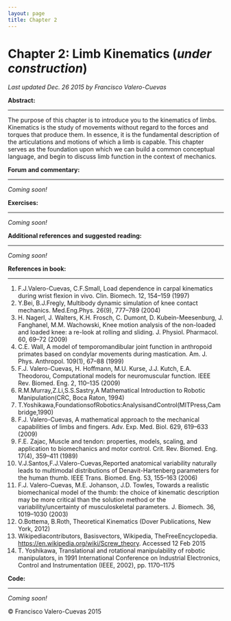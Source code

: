 ```yaml
---
layout: page
title: Chapter 2
---
```


# Chapter 2: Limb Kinematics  (*under construction*)

*Last updated Dec. 26 2015 by Francisco Valero-Cuevas*


**Abstract:**

_________


The purpose of this chapter is to introduce you to the kinematics of limbs. Kinematics is the study of movements without regard to the forces and torques that produce them. In essence, it is the fundamental description of the articulations and motions of which a limb is capable. This chapter serves as the foundation upon which we can build a common conceptual language, and begin to discuss limb function in the context of mechanics.


**Forum and commentary:**

_____________________

*Coming soon!*


**Exercises:**

__________

*Coming soon!*


**Additional references and suggested reading:**

____________________________________________

*Coming soon!*

**References in book:**

___________________


1. F.J.Valero-Cuevas, C.F.Small, Load dependence in carpal kinematics during wrist flexion in vivo. Clin. Biomech. 12, 154–159 (1997)
2. Y.Bei, B.J.Fregly, Multibody dynamic simulation of knee contact mechanics. Med.Eng.Phys. 26(9), 777–789 (2004)
3. H. Nagerl, J. Walters, K.H. Frosch, C. Dumont, D. Kubein-Meesenburg, J. Fanghanel, M.M. Wachowski, Knee motion analysis of the non-loaded and loaded knee: a re-look at rolling and sliding. J. Physiol. Pharmacol. 60, 69–72 (2009)
4. C.E. Wall, A model of temporomandibular joint function in anthropoid primates based on condylar movements during mastication. Am. J. Phys. Anthropol. 109(1), 67–88 (1999)
5. F.J. Valero-Cuevas, H. Hoffmann, M.U. Kurse, J.J. Kutch, E.A. Theodorou, Computational models for neuromuscular function. IEEE Rev. Biomed. Eng. 2, 110–135 (2009)
6. R.M.Murray,Z.Li,S.S.Sastry,A Mathematical Introduction to Robotic Manipulation(CRC, Boca Raton, 1994)
7. T.Yoshikawa,FoundationsofRobotics:AnalysisandControl(MITPress,Cambridge,1990)
8. F.J. Valero-Cuevas, A mathematical approach to the mechanical capabilities of limbs and
fingers. Adv. Exp. Med. Biol. 629, 619–633 (2009)
9. F.E. Zajac, Muscle and tendon: properties, models, scaling, and application to biomechanics
and motor control. Crit. Rev. Biomed. Eng. 17(4), 359–411 (1989)
10. V.J.Santos,F.J.Valero-Cuevas,Reported anatomical variability naturally leads to multimodal
distributions of Denavit-Hartenberg parameters for the human thumb. IEEE Trans. Biomed.
Eng. 53, 155–163 (2006)
11. F.J. Valero-Cuevas, M.E. Johanson, J.D. Towles, Towards a realistic biomechanical model of
the thumb: the choice of kinematic description may be more critical than the solution method or
the variability/uncertainty of musculoskeletal parameters. J. Biomech. 36, 1019–1030 (2003)
12. O.Bottema, B.Roth, Theoretical Kinematics (Dover Publications, New York, 2012)
13. Wikipediacontributors, Basisvectors, Wikipedia, TheFreeEncyclopedia. https://en.wikipedia.org/wiki/Screw_theory. Accessed 12 Feb 2015
14. T. Yoshikawa, Translational and rotational manipulability of robotic manipulators, in 1991
International Conference on Industrial Electronics, Control and Instrumentation (IEEE, 2002), pp. 1170–1175


**Code:**

_____


*Coming soon!*



© Francisco Valero-Cuevas 2015
